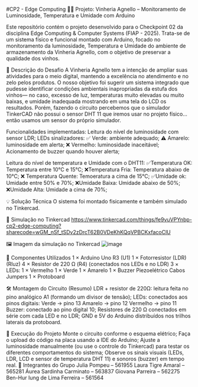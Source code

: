#CP2 - Edge Computing 🍷💡
Projeto: Vinheria Agnello – Monitoramento de Luminosidade, Temperatura e Umidade com Arduino

Este repositório contém o projeto desenvolvido para o Checkpoint 02 da disciplina Edge Computing & Computer Systems (FIAP - 2025). Trata-se de um sistema físico e funcional montado com Arduino, focado no monitoramento da luminosidade, Temperatura e Umidade do ambiente de armazenamento da Vinheria Agnello, com o objetivo de preservar a qualidade dos vinhos.

🧩 Descrição do Desafio
A Vinheria Agnello tem a intenção de ampliar suas atividades para o meio digital, mantendo a excelência no atendimento e no zelo pelos produtos. O nosso objetivo foi sugerir um sistema integrado que pudesse identificar condições ambientais inapropriadas da estufa dos vinhos— no caso, excesso de luz, temperaturas muito elevadas ou muito baixas, e umidade inadequada mostrando em uma tela do LCD os resultados. Porém, fazendo o circuito percebemos que o simulador TinkerCAD não possui o sensor DHT 11 que iremos usar no projeto físico... então usamos um sensor do próprio simulador.

Funcionalidades implementadas:
Leitura do nível de luminosidade com sensor LDR;
LEDs sinalizadores:
✅ Verde: ambiente adequado;
⚠️ Amarelo: luminosidade em alerta;
❌ Vermelho: luminosidade inaceitável;
Acionamento de buzzer quando houver alerta;

Leitura do nível de temperatura e Umidade com o DHT11:
✅Temperatura OK: Temperatura entre 10°C e 15°C;
❌Temperatura Fria: Temperatura abaixo de 10°C;
❌ Temperatura Quente: Temoeratura a cima de 15°C;
✅Umidade ok: Umidade entre 50% e 70%;
❌Umidade Baixa: Umidade abaixo de 50%;
❌Umidade Alta: Umidade a cima de 70%;

💡 Solução Técnica
O sistema foi montado fisicamente e também simulado no Tinkercad.

🔗 Simulação no Tinkercad
https://www.tinkercad.com/things/fe9vuVPYnbp-cp2-edge-computing?sharecode=wGM_nSf_tSDv2zDrcT62B0VDeKhKQqVPBCKxfacoClU

🖼️ Imagem da simulação no Tinkercad
![image](https://github.com/user-attachments/assets/5d3ce3f0-99af-46ea-912e-9e4190adde08)


🔧 Componentes Utilizados
1 × Arduino Uno R3 (U1)
1 × Fotorresistor (LDR) (Rluz)
4 × Resistor de 220 Ω (R4) (conectados nos LEDs e no LDR)
3 × LEDs:
1 × Vermelho
1 × Verde
1 × Amarelo
1 × Buzzer Piezoelétrico 
Cabos Jumpers
1 × Protoboard


🛠️ Montagem do Circuito (Resumo)
LDR + resistor de 220Ω: leitura feita no pino analógico A1 (formando um divisor de tensão);
LEDs: conectados aos pinos digitais:
Verde → pino 13
Amarelo → pino 12
Vermelho → pino 11
Buzzer: conectado ao pino digital 10;
Resistores de 220 Ω conectados em série com cada LED e no LDR;
GND e 5V do Arduino distribuídos nos trilhos laterais da protoboard.

💾 Execução do Projeto
Monte o circuito conforme o esquema elétrico;
Faça o upload do código na placa usando a IDE do Arduino;
Ajuste a luminosidade manualmente (ou use o controle do Tinkercad) para testar os diferentes comportamentos do sistema;
Observe os sinais visuais (LEDs, LDR, LCD e sensor de temperatura DHT 11) e sonoros (buzzer) em tempo real.
👥 Integrantes do Grupo
Julia Pompeu – 561955
Laura Tigre Amaral – 565281
Áurea Sardinha Carminato – 563837
Giovana Parreira – 562275
Ben-Hur Iung de Lima Ferreira – 561564
